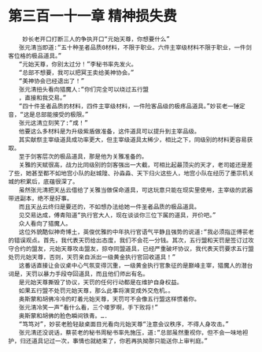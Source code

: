 # 第三百一十一章 精神损失费
        妙长老开口打断三人的争执开口“元始天尊，你想要什么”
       张元清当即道:“五十种圣者品质0材料，不限于职业。六件主宰级材料不限于职业，一件剑客位格的极品道具。”
       “元始天尊，你别太过分！”李秘书率先发火。
       “总部不想要，我可以把冥王卖给美神协会。”
       “美神协会已经退出了！”
       张元清扭头看向猎魔人:“你们完全可以绕过五行盟
       ，直接和我交易。”
       “四十件圣者品质的材料，四件主宰级材料，一件险客品级的极疼品道具。”妙苌老一锤定音，“这是总部能接受的极限。”
       张元这清立刻笑了:“成！”
       他要这么多材料是为升级紫盾做准备，这件道具可以提升到主宰品级。
       其实献祭主宰级道具成功率更大，但主宰级道具太稀少，相比之下，同级别的材料更容易获取。
       至于剑客层次的极品道具，那是他为关雅准备的。
       关雅的天赋很高，战力比同级别的剑客强出一大截，可相比起最顶尖的天才，老司姬还是差了些，她甚至都不如地宫小队的赵城隍、孙淼淼、天下归火这些人，地宫小队在经历了墨宗机关城的积累后，底蕴很深了。
       虽然张元清把天丛云借给了关雅当做保命道具，可这玩意只能在现实里使用，主宰级的武器带进副本，绝不是好事。
       而且天丛云终归是要还的，不如想办法给她一件圣者品质的极品道具。
       见交易达成，傅青阳道“执行官大人，现在谈谈你三位下属的道具，开价吧。”
       众人看向了猎魔人。
       这位外貌酷似神奇博土，英俊优雅的中年执行官语气平静且强势的说道:“我必须指正傅苌老的错误观点。首先，我代表天罚给出态度，我们不会花一分钱。其次，五行盟和天罚是签订过攻守合约的盟友，元始天尊攻击盟友，掠夺同盟道具，已经严重破坏协议，我代表天罚要求五行盟处罚元始天尊，否则，天罚亲自派出一级黄金执行官回收道具！”
       这番话直接让会议桌中心气氛变得沉重，一级黄金执行官象征的是巅峰主宰，猎魔人的潜台词是，天罚以暴力手段夺回道具，而且他们师出有名。
       是元始天尊撕毁了协议，天罚的任何行动都是在维护自身权益。
       如果五行盟不处罚元始天尊，那么此事将演变成外交危机。。
       奥斯蒙和胡佛冷冷的盯着元始天尊，天罚可不会像五行盟这样惯着你。
       张元清冷笑一声“看什么看，三个喽罗啊，手下败将!”
       奥斯蒙和胡佛的脸色瞬间铁青。….
       “笃笃对”，妙苌老脸轻敲桌面目光看向元始天尊“注意会议秩序，不得人身攻击。”
       张元清还没说话，蔡苌老的秘书周秘书率先施压，道:“总部虽然重视你，但不会一味地袒护，归还道具记过一次，事情也就結束了，你若再执拗那只能送你上审判庭。”